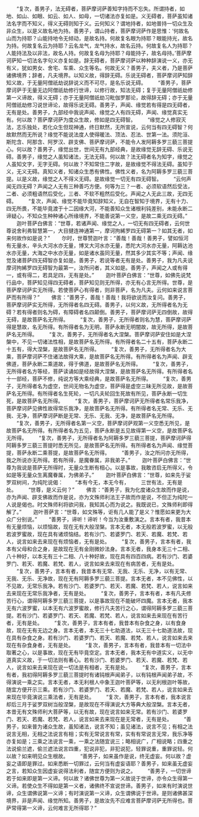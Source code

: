<!-- { "loadSidebar": true } -->
　　“复次，善男子，法无碍者，菩萨摩诃萨善知字持而不忘失。所谓持者，如地、如山、如眼、如云、如人、如母，一切诸法亦复如是。义无碍者，菩萨虽知诸法名字而不知义，得义无碍则知于义。云何知义？谓地持者，如地普持一切众生及非众生，以是义故名地为持。善男子，谓山持者，菩萨摩诃萨作是思惟：‘何故名山而为持耶？山能持地令无倾动，是故名持。何故复名眼为持耶？眼能持光，故名为持。何故复名云为持耶？云名龙气，龙气持水，故名云持。何故复名人为持耶？人能持法及以非法，故名人持。何故复名母为持耶？母能持子，故名母持。’菩萨摩诃萨知一切法名字句义亦复如是。辞无碍者，菩萨摩诃萨以种种辞演说一义，亦无有义，犹如男女、舍宅、车乘、众生等名。何故无义？善男子，夫义者，乃是菩萨诸佛境界；辞者，凡夫境界。以知义故，得辞无碍。乐说无碍者，菩萨摩诃萨知辞知义故，于无量阿僧祇劫说辞说义而不可尽，是名乐说无碍。
　　“善男子，菩萨摩诃萨于无量无边阿僧祇劫修行世谛，以修行故，知法无碍；复于无量阿僧祇劫修第一义谛故，得义无碍；亦于无量阿僧祇劫习毗伽罗那论，故得辞无碍；亦于无量阿僧祇劫修习说世谛论，故得乐说无碍。善男子，声闻、缘觉若有得是四无碍者，无有是处。善男子，九部经中我说声闻、缘觉之人有四无碍，声闻、缘觉真实无有。何以故？菩萨摩诃萨为度众生故，修如是四无碍智。
　　“缘觉之人修寂灭法，志乐独处，若化众生但现神通，终日默然，无所宣说，云何当有四无碍智？何故默然而无所说？缘觉不能说法度人使得暖法、顶法、忍法、世第一法。须陀洹、斯陀含、阿那含、阿罗汉、辟支佛、菩萨摩诃萨，不能令人发阿耨多罗三藐三菩提心。何以故？善男子，缘觉出世，世间无有九部经典，是故缘觉无辞无碍、乐说无碍。善男子，缘觉之人虽知诸法，无法无碍。何以故？法无碍者名为知字，缘觉之人虽知文字，无字无碍。何以故？不知常住二字故，是故缘觉不得法无碍。虽知于义，无义无碍。真知义者，知诸众生悉有佛性。佛性义者，名为阿耨多罗三藐三菩提。以是义故，缘觉之人不得义无碍。是故缘觉一切无有四无碍智。
　　“云何声闻无四无碍？声闻之人无有三种善巧方便。何等为三？一者、必须软语然后受法，二者、必须粗语然后受化，三者、不软不粗然后受化。声闻之人无此三故，无四无碍。
　　“复次，声闻、缘觉不能毕竟知辞知义，无自在智知于境界，无有十力、四无所畏，不能毕竟渡于十二因缘大河，不能善知众生诸根利钝差别，未能永断二谛疑心，不知众生种种诸心所缘境界，不能善说第一义空，是故二乘无四无碍。”
　　迦叶菩萨白佛言：“世尊，若诸声闻、缘觉之人，一切无有四无碍者，云何世尊说舍利弗智慧第一，大目揵连神通第一，摩诃拘絺罗四无碍第一？如其无者，如来何故作如是说？”
　　尔时，世尊赞迦叶言：“善哉！善哉！善男子，譬如恒河有无量水，辛头大河水亦无量，博叉大河水亦无量，悉陀大河水亦无量，阿耨达池水亦无量，大海之中水亦无量，如是诸水虽同无量，然其多少其实不等；声闻、缘觉及诸菩萨四无碍智亦复如是。善男子，若说等者无有是处。善男子，我为凡夫说摩诃拘絺罗四无碍智为最第一，汝所问者，其义如是。善男子，声闻之人或有得一，或有得二，若具足四，无有是处。”
　　迦叶菩萨白佛言：“世尊，如佛先说梵行品中，菩萨知见得四无碍者，菩萨知见则无所得，亦无有心言无所得。世尊，是菩萨摩诃萨实无所得。若使菩萨心有得者，则非菩萨，名为凡夫。云何如来说言菩萨而有所得？”
　　佛言：“善男子，善哉！善哉！我将欲说而汝复问。善男子，菩萨摩诃萨实无所得，无所得者名四无碍。善男子，以何义故，无所得者名为无碍？若有得者则名为碍，有障碍者名四颠倒。善男子，菩萨摩诃萨无四倒故，故得无碍，是故菩萨名无所得。
　　“复次，善男子，无所得者则名为慧，菩萨摩诃萨得是慧故，名无所得。有所得者名为无明，菩萨永断无明闇故，故无所得，是故菩萨名无所得。
　　“复次，善男子，无所得者名大涅槃。菩萨摩诃萨安住如是大涅槃中，不见一切诸法性相，是故菩萨名无所得。有所得者名二十五有，菩萨永断二十五有，得大涅槃，是故菩萨名无所得。
　　“复次，善男子，无所得者名为大乘，菩萨摩诃萨不住诸法故得大乘，是故菩萨名无所得。有所得者名为声闻、辟支佛道，菩萨永断二乘道故，得于佛道，是故菩萨名无所得。
　　“复次，善男子，无所得者名方等经，菩萨读诵如是经故得大涅槃，是故菩萨名无所得。有所得者名十一部经，菩萨不修，纯说方等大乘经典，是故菩萨名无所得。
　　“复次，善男子，无所得者名为虚空，世间无物名为虚空，菩萨得是虚空三昧无所见故，是故菩萨名无所得。有所得者名生死轮，一切凡夫轮回生死故有所见，菩萨永断一切生死，是故菩萨名无所得。
　　“复次，善男子，菩萨摩诃萨无所得者名常乐我净，菩萨摩诃萨见佛性故得常乐我净，是故菩萨名无所得。有所得者名无常、无乐、无我、无净，菩萨摩诃萨断是无常、无乐、无我、无净，是故菩萨名无所得。
　　“复次，善男子，无所得者名第一义空，菩萨摩诃萨观第一义空悉无所见，是故菩萨名无所得。有所得者名为五见，菩萨永断是五见故得第一义空，是故菩萨名无所得。
　　“复次，善男子，无所得者名为阿耨多罗三藐三菩提，菩萨摩诃萨得阿耨多罗三藐三菩提时悉无所见，是故菩萨名无所得。有所得者名为声闻、缘觉菩提，菩萨永断二乘菩提，是故菩萨名无所得。
　　“善男子，汝之所问亦无所得，我之所说亦无所得。若有所得，是魔眷属，非我弟子。”
　　迦叶菩萨白佛言：“世尊为我说是菩萨无所得时，无量众生断有相心。以是事故，我敢咨启无所得义，令如是等无量众生离魔眷属，为佛弟子。”
　　迦叶菩萨白佛言：“世尊，如来先于娑罗双树间，为纯陀说偈：
　　“本有今无，本无今有，
　　三世有法，无有是处。
　　“世尊，是义云何？”
　　佛言：“善男子，我为化度诸众生故而作是说，亦为声闻、辟支佛故而作是说，亦为文殊师利法王子故而作是说，不但正为纯陀一人说是偈也。时文殊师利将欲问我，我知其心而为说之。我既说已，文殊师利即得解了。”
　　迦叶菩萨言：“世尊，如文殊等，讵有几人能了是义？惟愿如来更为大众广分别说。”
　　“善男子，谛听！谛听！今当为汝重敷演之。言本有者，我昔本有无量烦恼，以烦恼故，现在无有大般涅槃。言本无者，本无般若波罗蜜，以无般若波罗蜜故，现在具有诸烦恼结。若有沙门、若婆罗门、若天、若魔、若梵、若人，说言如来去来现在有烦恼者，无有是处。
　　“复次，善男子，言本有者，我本有父母和合之身，是故现在无有金刚微妙法身。言本无者，我身本无三十二相、八十种好，以本无有三十二相、八十种好故，现在具有四百四病。若有沙门、若婆罗门、若天、若魔、若梵、若人，说言如来去来现在有病苦者，无有是处。
　　“复次，善男子，言本有者，我昔本有无常、无我、无乐、无净，以有无常、无我、无乐、无净故，现在无有阿耨多罗三藐三菩提。言本无者，本不见佛性，以不见故，无常乐我净。若有沙门、若婆罗门、若天、若魔、若梵、若人，说言如来去来现在无常乐我净者，无有是处。
　　“复次，善男子，言本有者，本有凡夫修苦行心，谓得阿耨多罗三藐三菩提，以是事故现在不能破坏四魔。言本无者，我本无有六波罗蜜，以本无有六波罗蜜故，修行凡夫苦行之心，谓得阿耨多罗三藐三菩提。若有沙门、若婆罗门、若天、若魔、若梵、若人，说言如来去来现在有苦行者，无有是处。
　　“复次，善男子，言本有者，我昔本有杂食之身，以有食身故，现在无有无边之身。言本无者，本无三十七助道法，以无三十七助道法故，现在具有杂食之身。若有沙门、若婆罗门、若天、若魔、若梵、若人，说言如来去来现在有杂食身者，无有是处。
　　“复次，善男子，言本有者，我昔本有一切法中取著之心，以是事故，现在无有毕竟空定。言本无者，我本无有中道实义，以无中道真实义故，于一切法则有著心。若有沙门、若婆罗门、若天、若魔、若梵、若人，说言如来去来现在说一切法是有相者，无有是处。
　　“复次，善男子，言本有者，我初得阿耨多罗三藐三菩提时有诸钝根声闻弟子，以有钝根声闻弟子故，不得演说一乘之实。言本无者，本无利根人中象王迦叶菩萨等，以无利根迦叶等故，随宜方便开示三乘。若有沙门、若婆罗门、若天、若魔、若梵、若人，说言如来去来现在毕竟演说三乘法者，无有是处。
　　“复次，善男子，言本有者，我本说言却后三月于娑罗双树当般涅槃，是故现在不得演说大方等典大般涅槃。言本无者，本昔无有文殊师利大菩萨等，以无有故，现在说言如来无常。若有沙门、若婆罗门、若天、若魔、若梵、若人，说言如来去来现在是无常者，无有是处。
　　“善男子，如来普为诸众生故，虽知诸法，说言不知；虽见诸法，说言不见；有相之法说言无相，无相之法说言有相；实有无常说言有常，实有有常说言无常，我乐净等亦复如是；三乘之法说言一乘，一乘之法随宜说三；略相说广，广相说略；四重之法说偷兰遮，偷兰遮法说言四重，犯说非犯，非犯说犯，轻罪说重，重罪说轻。何以故？如来明见众生根故。
　　“善男子，如来虽作是说，终无虚妄。何以故？虚妄之语即是罪过。如来悉断一切罪过，云何当有虚妄语耶？善男子，如来虽无虚妄之言，若知众生因虚妄说得法利者，随宜方便则为说之。
　　“善男子，一切世谛若于如来即是第一义谛。何以故？诸佛世尊为第一义故说于世谛，亦令众生得第一义谛。若使众生不得如是第一义者，诸佛终不宣说世谛。善男子，如来有时演说世谛，众生谓佛说第一义谛；有时演说第一义谛，众生谓佛说于世谛。是则诸佛甚深境界，非是声闻、缘觉所知。善男子，是故汝先不应难言菩萨摩诃萨无所得也。菩萨常得第一义谛，云何难言无所得耶？”

